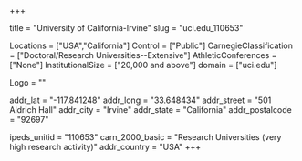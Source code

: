 
+++

title = "University of California-Irvine"
slug = "uci.edu_110653"

Locations = ["USA","California"]
Control = ["Public"]
CarnegieClassification = ["Doctoral/Research Universities--Extensive"]
AthleticConferences = ["None"]
InstitutionalSize = ["20,000 and above"]
domain = ["uci.edu"]

Logo = ""

addr_lat = "-117.841248"
addr_long = "33.648434"
addr_street = "501 Aldrich Hall"
addr_city = "Irvine"
addr_state = "California"
addr_postalcode = "92697"

ipeds_unitid = "110653"
carn_2000_basic = "Research Universities (very high research activity)"
addr_country = "USA"
+++
    
